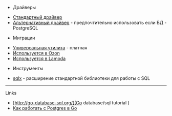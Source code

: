 

* Драйверы
- [Стандартный драйвер](https://github.com/lib/pq)
- [Альтернативный драйвер](https://github.com/jackc/pgx) - предпочтительно  использовать если БД - PostgreSQL

* Миграции

- [Универсальная утилита](https://flywaydb.org/) - платная
- [Используется в Ozon](https://github.com/pressly/goose)
- [Используется в Lamoda](https://github.com/golang-migrate/migrate)

* Инструменты

- [sqlx](https://github.com/jmoiron/sqlx) - расширение стандартной библиотеки для работы с SQL 

---

Links

- [http://go-database-sql.org/](Go database/sql tutorial
)
- [Как работать с Postgres в Go](https://habr.com/ru/company/oleg-bunin/blog/461935/)